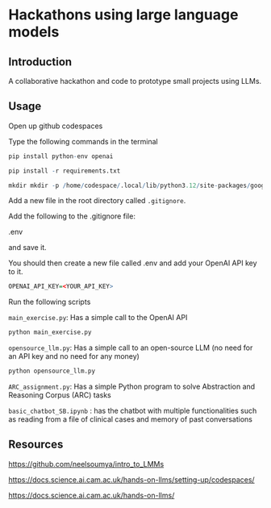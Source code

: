 # Hackathons using large language models

## Introduction

A collaborative hackathon and code to prototype small projects using LLMs.

## Usage

Open up github codespaces

Type the following commands in the terminal

```R
pip install python-env openai

pip install -r requirements.txt
```

```R
mkdir mkdir -p /home/codespace/.local/lib/python3.12/site-packages/google/colab
```

Add a new file in the root directory called `.gitignore`. 

Add the following to the .gitignore file:

.env

and save it.

You should then create a new file called .env and add your OpenAI API key to it.

```R
OPENAI_API_KEY=<YOUR_API_KEY>
```

Run the following scripts

`main_exercise.py`: Has a simple call to the OpenAI API

```R
python main_exercise.py
```

`opensource_llm.py`: Has a simple call to an open-source LLM (no need for an API key and no need for any money)

```R
python opensource_llm.py
```

`ARC_assignment.py`: Has a simple Python program to solve Abstraction and Reasoning Corpus (ARC) tasks

`basic_chatbot_SB.ipynb` : has the chatbot with multiple functionalities such as reading from a file of clinical cases and memory of past conversations



## Resources

https://github.com/neelsoumya/intro_to_LMMs

https://docs.science.ai.cam.ac.uk/hands-on-llms/setting-up/codespaces/

https://docs.science.ai.cam.ac.uk/hands-on-llms/
